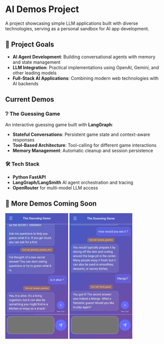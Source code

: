# AI Demos Project

A project showcasing simple LLM applications built with diverse technologies, serving as a personal sandbox for AI app development.

## 🎯 Project Goals

- **AI Agent Development**: Building conversational agents with memory and state management
- **LLM Integration**: Practical implementations using OpenAI, Gemini, and other leading models
- **Full-Stack AI Applications**: Combining modern web technologies with AI backends

## Current Demos

### ❔ The Guessing Game

An interactive guessing game built with **LangGraph**:

- **Stateful Conversations**: Persistent game state and context-aware responses
- **Tool-Based Architecture**: Tool-calling for different game interactions
- **Memory Management**: Automatic cleanup and session persistence

### 🛠️ Tech Stack

- **Python FastAPI**
- **LangGraph/LangSmith** AI agent orchestration and tracing
- **OpenRouter** for multi-model LLM access

## 🔮 More Demos Coming Soon

<!-- **Game Interface:** -->
<img src="./docs/media/guessingGameScreenshot1.jpg" width="200">

<!-- **Successful Guess:** -->
<img src="./docs/media/guessingGameScreenshot2.jpg" width="200">
